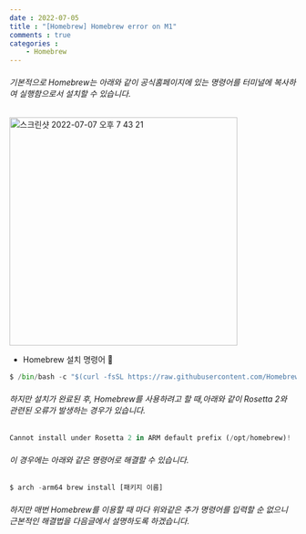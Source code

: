```yaml
---
date : 2022-07-05
title : "[Homebrew] Homebrew error on M1"
comments : true
categories :
    - Homebrew
---
```


###### 기본적으로 Homebrew는 아래와 같이 공식홈페이지에 있는 명령어를 터미널에 복사하여 실행함으로서 설치할 수 있습니다.

<img width="400" alt="스크린샷 2022-07-07 오후 7 43 21" src="https://user-images.githubusercontent.com/55019557/177755479-21fa4558-e663-41b9-b588-8af63ce8121f.png">

* Homebrew 설치 명령어 🍺
```python
$ /bin/bash -c "$(curl -fsSL https://raw.githubusercontent.com/Homebrew/install/HEAD/install.sh)"
```

###### 하지만 설치가 완료된 후, Homebrew를 사용하려고 할 때,아래와 같이 Rosetta 2와 관련된 오류가 발생하는 경우가 있습니다.
```python
Cannot install under Rosetta 2 in ARM default prefix (/opt/homebrew)!
```

###### 이 경우에는 아래와 같은 명령어로 해결할 수 있습니다.
```python
$ arch -arm64 brew install [패키지 이름]
```

###### 하지만 매번 Homebrew를 이용할 때 마다 위와같은 추가 명령어를 입력할 순 없으니 근본적인 해결법을 다음글에서 설명하도록 하겠습니다.


